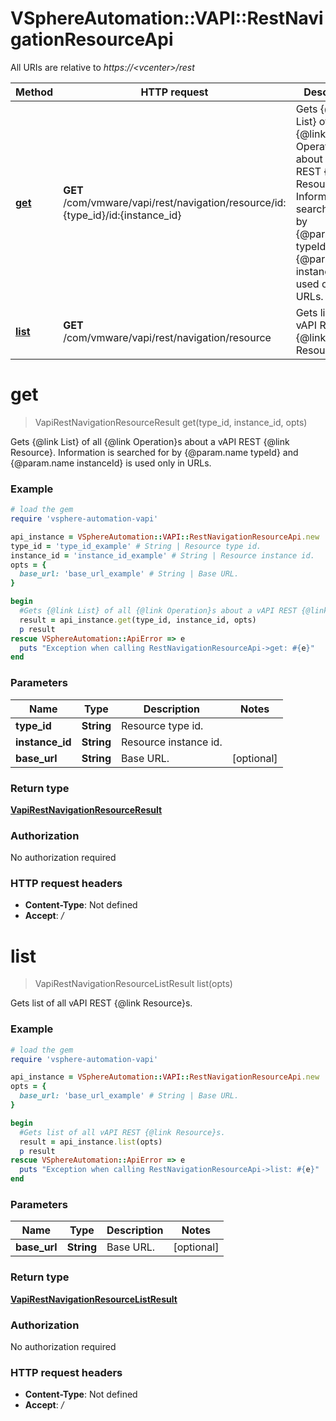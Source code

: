 # VSphereAutomation::VAPI::RestNavigationResourceApi

All URIs are relative to *https://&lt;vcenter&gt;/rest*

Method | HTTP request | Description
------------- | ------------- | -------------
[**get**](RestNavigationResourceApi.md#get) | **GET** /com/vmware/vapi/rest/navigation/resource/id:{type_id}/id:{instance_id} | Gets {@link List} of all {@link Operation}s about a vAPI REST {@link Resource}. Information is searched for by {@param.name typeId} and {@param.name instanceId} is used only in URLs.
[**list**](RestNavigationResourceApi.md#list) | **GET** /com/vmware/vapi/rest/navigation/resource | Gets list of all vAPI REST {@link Resource}s.


# **get**
> VapiRestNavigationResourceResult get(type_id, instance_id, opts)

Gets {@link List} of all {@link Operation}s about a vAPI REST {@link Resource}. Information is searched for by {@param.name typeId} and {@param.name instanceId} is used only in URLs.

### Example
```ruby
# load the gem
require 'vsphere-automation-vapi'

api_instance = VSphereAutomation::VAPI::RestNavigationResourceApi.new
type_id = 'type_id_example' # String | Resource type id.
instance_id = 'instance_id_example' # String | Resource instance id.
opts = {
  base_url: 'base_url_example' # String | Base URL.
}

begin
  #Gets {@link List} of all {@link Operation}s about a vAPI REST {@link Resource}. Information is searched for by {@param.name typeId} and {@param.name instanceId} is used only in URLs.
  result = api_instance.get(type_id, instance_id, opts)
  p result
rescue VSphereAutomation::ApiError => e
  puts "Exception when calling RestNavigationResourceApi->get: #{e}"
end
```

### Parameters

Name | Type | Description  | Notes
------------- | ------------- | ------------- | -------------
 **type_id** | **String**| Resource type id. | 
 **instance_id** | **String**| Resource instance id. | 
 **base_url** | **String**| Base URL. | [optional] 

### Return type

[**VapiRestNavigationResourceResult**](VapiRestNavigationResourceResult.md)

### Authorization

No authorization required

### HTTP request headers

 - **Content-Type**: Not defined
 - **Accept**: */*



# **list**
> VapiRestNavigationResourceListResult list(opts)

Gets list of all vAPI REST {@link Resource}s.

### Example
```ruby
# load the gem
require 'vsphere-automation-vapi'

api_instance = VSphereAutomation::VAPI::RestNavigationResourceApi.new
opts = {
  base_url: 'base_url_example' # String | Base URL.
}

begin
  #Gets list of all vAPI REST {@link Resource}s.
  result = api_instance.list(opts)
  p result
rescue VSphereAutomation::ApiError => e
  puts "Exception when calling RestNavigationResourceApi->list: #{e}"
end
```

### Parameters

Name | Type | Description  | Notes
------------- | ------------- | ------------- | -------------
 **base_url** | **String**| Base URL. | [optional] 

### Return type

[**VapiRestNavigationResourceListResult**](VapiRestNavigationResourceListResult.md)

### Authorization

No authorization required

### HTTP request headers

 - **Content-Type**: Not defined
 - **Accept**: */*



